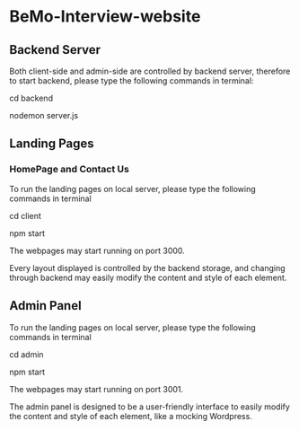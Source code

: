 # BeMo-Interview-website

## Backend Server

Both client-side and admin-side are controlled by backend server, therefore to start backend, please type the following commands in terminal:

cd backend

nodemon server.js


## Landing Pages
### HomePage and Contact Us
To run the landing pages on local server, please type the following commands in terminal

cd client

npm start 

The webpages may start running on port 3000. 

Every layout displayed is controlled by the backend storage, and changing through backend may 
easily modify the content and style of each element.

## Admin Panel

To run the landing pages on local server, please type the following commands in terminal

cd admin

npm start 

The webpages may start running on port 3001. 

The admin panel is designed to be a user-friendly interface to easily modify the content and style of each element, like a 
mocking Wordpress.
